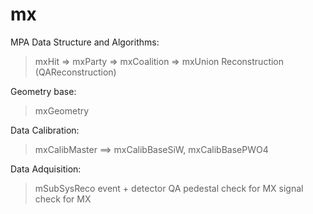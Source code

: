 # mx

MPA Data Structure and Algorithms:
> mxHit => mxParty => mxCoalition => mxUnion
> Reconstruction (QAReconstruction)

Geometry base:
> mxGeometry

Data Calibration:
> mxCalibMaster ==> mxCalibBaseSiW, mxCalibBasePWO4

Data Adquisition:
> mSubSysReco
   > event + detector QA
   > pedestal check for MX
   > signal check for MX
